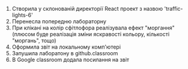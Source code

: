 1. Створила у склонованій директорії React проект з назвою 'traffic-lights-6'  
2. Перенесла попередню лабораторну 
3. При клікані на колір сфітлофора реалізувала ефект "моргання" (плюсом буде реалізація зміни яскравості кольору, кількості "моргань", тощо)
4. Оформила звіт на локальному комп'ютері 
5. Запушила лаборатону в github.classroom 
6. В Google classroom додала посилання на звіт